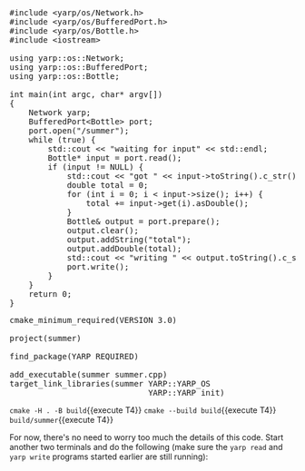 <pre class="file" data-filename="summer.cpp" data-target="replace">#include &lt;yarp/os/Network.h&gt;
#include &lt;yarp/os/BufferedPort.h&gt;
#include &lt;yarp/os/Bottle.h&gt;
#include &lt;iostream&gt;

using yarp::os::Network;
using yarp::os::BufferedPort;
using yarp::os::Bottle;

int main(int argc, char* argv[])
{
    Network yarp;
    BufferedPort&lt;Bottle&gt; port;
    port.open("/summer");
    while (true) {
        std::cout << "waiting for input" << std::endl;
        Bottle* input = port.read();
        if (input != NULL) {
            std::cout << "got " << input->toString().c_str() << std::endl;
            double total = 0;
            for (int i = 0; i < input->size(); i++) {
                total += input->get(i).asDouble();
            }
            Bottle& output = port.prepare();
            output.clear();
            output.addString("total");
            output.addDouble(total);
            std::cout << "writing " << output.toString().c_str() << std::endl;
            port.write();
        }
    }
    return 0;
}
</pre>

<pre class="file" data-filename="CMakeLists.txt" data-target="replace">cmake_minimum_required(VERSION 3.0)

project(summer)

find_package(YARP REQUIRED)

add_executable(summer summer.cpp)
target_link_libraries(summer YARP::YARP_OS
                             YARP::YARP_init)
</pre>

`cmake -H . -B build`{{execute T4}}
`cmake --build build`{{execute T4}}
`build/summer`{{execute T4}}



For now, there's no need to worry too much the details of this code.
Start another two terminals and do the following (make sure the `yarp read` and
`yarp write` programs started earlier are still running):
